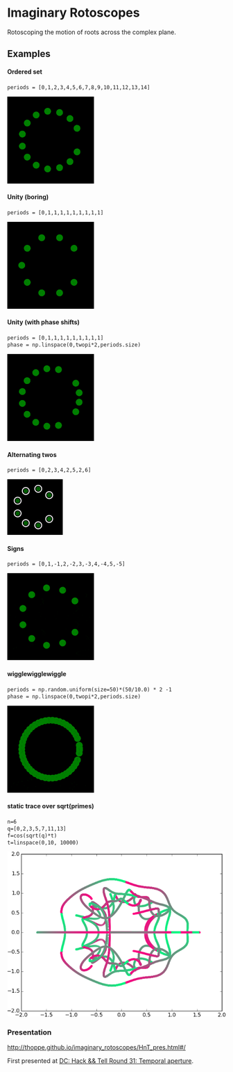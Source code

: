 # Imaginary Rotoscopes

Rotoscoping the motion of roots across the complex plane.

## Examples

#### Ordered set
 
    periods = [0,1,2,3,4,5,6,7,8,9,10,11,12,13,14]

![](figures/ordered_15.gif)	

#### Unity (boring)

    periods = [0,1,1,1,1,1,1,1,1,1]

![](figures/unity.gif)

#### Unity (with phase shifts)

    periods = [0,1,1,1,1,1,1,1,1,1]
    phase = np.linspace(0,twopi*2,periods.size)

![](figures/unity_phase.gif)

#### Alternating twos

    periods = [0,2,3,4,2,5,2,6]

![](figures/alternate.gif)
 
#### Signs

    periods = [0,1,-1,2,-2,3,-3,4,-4,5,-5]

![](figures/signs.gif)

#### wigglewigglewiggle

    periods = np.random.uniform(size=50)*(50/10.0) * 2 -1
    phase = np.linspace(0,twopi*2,periods.size)

![](figures/wigglewigglewiggle.gif)

#### static trace over sqrt(primes)
  
    n=6
    q=[0,2,3,5,7,11,13]
    f=cos(sqrt(q)*t)
    t=linspace(0,10, 10000)

![](figures/simple_6.png)

### Presentation

http://thoppe.github.io/imaginary_rotoscopes/HnT_pres.html#/

First presented at [DC: Hack && Tell Round 31: Temporal aperture](https://www.meetup.com/DC-Hack-and-Tell/events/227724676/).
